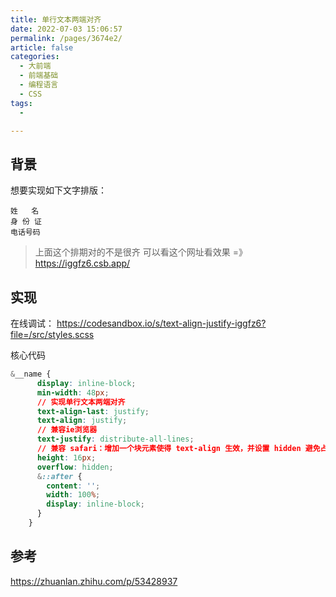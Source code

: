 ```yaml
---
title: 单行文本两端对齐
date: 2022-07-03 15:06:57
permalink: /pages/3674e2/
article: false
categories:
  - 大前端
  - 前端基础
  - 编程语言
  - CSS
tags:
  - 

---
```

## 背景

想要实现如下文字排版：
```
姓   名
身 份 证
电话号码
```
> 上面这个排期对的不是很齐
可以看这个网址看效果 =》 https://iggfz6.csb.app/

## 实现

在线调试： https://codesandbox.io/s/text-align-justify-iggfz6?file=/src/styles.scss

核心代码

```css
&__name {
      display: inline-block;
      min-width: 48px;
      // 实现单行文本两端对齐
      text-align-last: justify;
      text-align: justify;
      // 兼容ie浏览器
      text-justify: distribute-all-lines;
      // 兼容 safari：增加一个块元素使得 text-align 生效，并设置 hidden 避免占位
      height: 16px;
      overflow: hidden;
      &::after {
        content: '';
        width: 100%;
        display: inline-block;
      }
    }
```


## 参考

https://zhuanlan.zhihu.com/p/53428937
